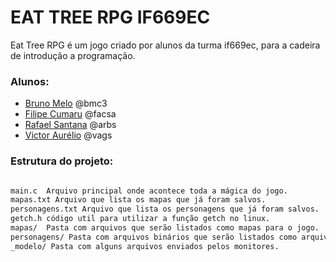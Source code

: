 # EAT TREE RPG IF669EC


Eat Tree RPG é um jogo criado por alunos da turma if669ec, para a cadeira de introdução a programação.

### Alunos:

- [Bruno Melo] @bmc3
- [Filipe Cumaru] @facsa
- [Rafael Santana]  @arbs
- [Victor Aurélio] @vags

### Estrutura do projeto:
```sh

main.c  Arquivo principal onde acontece toda a mágica do jogo.
mapas.txt Arquivo que lista os mapas que já foram salvos.
personagens.txt Arquivo que lista os personagens que já foram salvos.
getch.h código util para utilizar a função getch no linux.
mapas/  Pasta com arquivos que serão listados como mapas para o jogo.
personagens/ Pasta com arquivos binários que serão listados como arquivos de personagens para o jogo.
_modelo/ Pasta com alguns arquivos enviados pelos monitores.
```


[Bruno Melo]: <http://cin.ufpe.br/~bmc3>
[Filipe Cumaru]: <http://cin.ufpe.br/~facsa>
[Rafael Santana]: <http://cin.ufpe.br/~arbs>
[Victor Aurélio]: <http://cin.ufpe.br/~vags>
